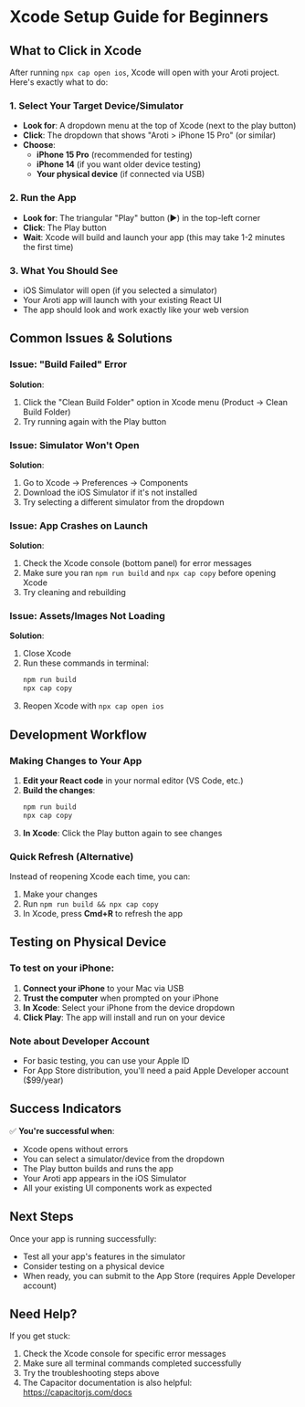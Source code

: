 # Xcode Setup Guide for Beginners

## What to Click in Xcode

After running `npx cap open ios`, Xcode will open with your Aroti project. Here's exactly what to do:

### 1. Select Your Target Device/Simulator
- **Look for**: A dropdown menu at the top of Xcode (next to the play button)
- **Click**: The dropdown that shows "Aroti > iPhone 15 Pro" (or similar)
- **Choose**: 
  - **iPhone 15 Pro** (recommended for testing)
  - **iPhone 14** (if you want older device testing)
  - **Your physical device** (if connected via USB)

### 2. Run the App
- **Look for**: The triangular "Play" button (▶️) in the top-left corner
- **Click**: The Play button
- **Wait**: Xcode will build and launch your app (this may take 1-2 minutes the first time)

### 3. What You Should See
- iOS Simulator will open (if you selected a simulator)
- Your Aroti app will launch with your existing React UI
- The app should look and work exactly like your web version

## Common Issues & Solutions

### Issue: "Build Failed" Error
**Solution**: 
1. Click the "Clean Build Folder" option in Xcode menu (Product → Clean Build Folder)
2. Try running again with the Play button

### Issue: Simulator Won't Open
**Solution**:
1. Go to Xcode → Preferences → Components
2. Download the iOS Simulator if it's not installed
3. Try selecting a different simulator from the dropdown

### Issue: App Crashes on Launch
**Solution**:
1. Check the Xcode console (bottom panel) for error messages
2. Make sure you ran `npm run build` and `npx cap copy` before opening Xcode
3. Try cleaning and rebuilding

### Issue: Assets/Images Not Loading
**Solution**:
1. Close Xcode
2. Run these commands in terminal:
   ```bash
   npm run build
   npx cap copy
   ```
3. Reopen Xcode with `npx cap open ios`

## Development Workflow

### Making Changes to Your App
1. **Edit your React code** in your normal editor (VS Code, etc.)
2. **Build the changes**:
   ```bash
   npm run build
   npx cap copy
   ```
3. **In Xcode**: Click the Play button again to see changes

### Quick Refresh (Alternative)
Instead of reopening Xcode each time, you can:
1. Make your changes
2. Run `npm run build && npx cap copy`
3. In Xcode, press **Cmd+R** to refresh the app

## Testing on Physical Device

### To test on your iPhone:
1. **Connect your iPhone** to your Mac via USB
2. **Trust the computer** when prompted on your iPhone
3. **In Xcode**: Select your iPhone from the device dropdown
4. **Click Play**: The app will install and run on your device

### Note about Developer Account
- For basic testing, you can use your Apple ID
- For App Store distribution, you'll need a paid Apple Developer account ($99/year)

## Success Indicators

✅ **You're successful when**:
- Xcode opens without errors
- You can select a simulator/device from the dropdown
- The Play button builds and runs the app
- Your Aroti app appears in the iOS Simulator
- All your existing UI components work as expected

## Next Steps

Once your app is running successfully:
- Test all your app's features in the simulator
- Consider testing on a physical device
- When ready, you can submit to the App Store (requires Apple Developer account)

## Need Help?

If you get stuck:
1. Check the Xcode console for specific error messages
2. Make sure all terminal commands completed successfully
3. Try the troubleshooting steps above
4. The Capacitor documentation is also helpful: https://capacitorjs.com/docs
